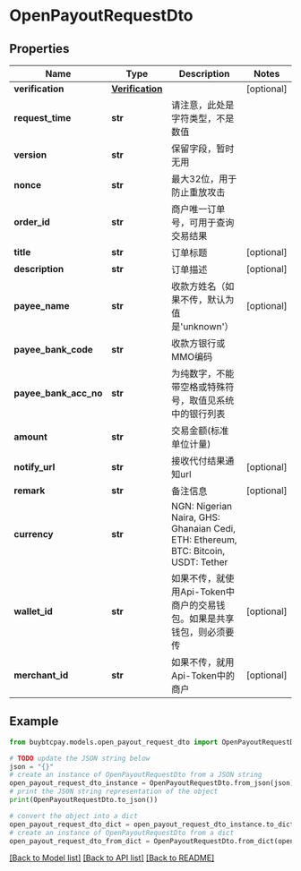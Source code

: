 # OpenPayoutRequestDto


## Properties

Name | Type | Description | Notes
------------ | ------------- | ------------- | -------------
**verification** | [**Verification**](Verification.md) |  | [optional] 
**request_time** | **str** | 请注意，此处是字符类型，不是数值 | 
**version** | **str** | 保留字段，暂时无用 | 
**nonce** | **str** | 最大32位，用于防止重放攻击 | 
**order_id** | **str** | 商户唯一订单号，可用于查询交易结果 | 
**title** | **str** | 订单标题 | [optional] 
**description** | **str** | 订单描述 | [optional] 
**payee_name** | **str** | 收款方姓名（如果不传，默认为值是&#39;unknown&#39;） | [optional] 
**payee_bank_code** | **str** | 收款方银行或MMO编码 | 
**payee_bank_acc_no** | **str** | 为纯数字，不能带空格或特殊符号，取值见系统中的银行列表 | 
**amount** | **str** | 交易金额(标准单位计量) | 
**notify_url** | **str** | 接收代付结果通知url | [optional] 
**remark** | **str** | 备注信息 | [optional] 
**currency** | **str** | NGN: Nigerian Naira, GHS: Ghanaian Cedi, ETH: Ethereum, BTC: Bitcoin, USDT: Tether | 
**wallet_id** | **str** | 如果不传，就使用Api-Token中商户的交易钱包。如果是共享钱包，则必须要传 | [optional] 
**merchant_id** | **str** | 如果不传，就用Api-Token中的商户 | [optional] 

## Example

```python
from buybtcpay.models.open_payout_request_dto import OpenPayoutRequestDto

# TODO update the JSON string below
json = "{}"
# create an instance of OpenPayoutRequestDto from a JSON string
open_payout_request_dto_instance = OpenPayoutRequestDto.from_json(json)
# print the JSON string representation of the object
print(OpenPayoutRequestDto.to_json())

# convert the object into a dict
open_payout_request_dto_dict = open_payout_request_dto_instance.to_dict()
# create an instance of OpenPayoutRequestDto from a dict
open_payout_request_dto_from_dict = OpenPayoutRequestDto.from_dict(open_payout_request_dto_dict)
```
[[Back to Model list]](../README.md#documentation-for-models) [[Back to API list]](../README.md#documentation-for-api-endpoints) [[Back to README]](../README.md)


